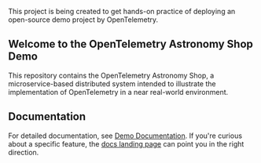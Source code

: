 This project is being created to get hands-on practice of deploying an open-source demo project by OpenTelemetry.

## Welcome to the OpenTelemetry Astronomy Shop Demo

This repository contains the OpenTelemetry Astronomy Shop, a microservice-based distributed system intended to illustrate the implementation of OpenTelemetry in a near real-world environment.

## Documentation

For detailed documentation, see [Demo Documentation][docs]. If you're curious about a specific feature, the [docs landing page][docs] can point you in the right direction.

[docs]: https://opentelemetry.io/docs/demo/
